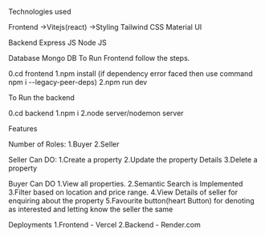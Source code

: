 

Technologies used

Frontend 
->Vitejs(react)
->Styling Tailwind CSS Material UI

Backend
Express JS
Node JS

Database 
Mongo DB
To Run Frontend follow the steps.

0.cd frontend
1.npm install (if dependency error faced then use command npm i --legacy-peer-deps)
2.npm run dev

To Run the backend 

0.cd backend
1.npm i
2.node server/nodemon server


Features

Number of Roles:
1.Buyer 
2.Seller

Seller Can DO:
1.Create a property
2.Update the property Details
3.Delete a property

Buyer Can DO
1.View all properties.
2.Semantic Search is Implemented 
3.Filter based on location and price range.
4.View Details of seller for enquiring about the property
5.Favourite button(heart Button) for denoting as interested and letting know the seller the same 

Deployments
1.Frontend - Vercel
2.Backend - Render.com
